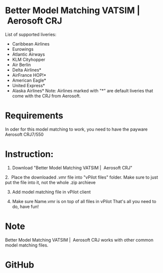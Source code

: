 # Better Model Matching VATSIM |  Aerosoft CRJ


List of supported liveries:
- Caribbean Airlines
- Eurowings
- Atlantic Airways
- KLM Cityhopper
- Air Berlin
- Delta Airlines*
- AirFrance HOP!*
- American Eagle*
- United Express*
- Alaska Airlines*
Note: Airlines marked with "*" are default liveries that come with the CRJ from Aerosoft.

# Requirements
In oder for this model matching to work, you need to have the payware Aerosoft CRJ7/550

# Instruction:
1. Download "Better Model Matching VATSIM |  Aerosoft CRJ"

2.  Place the downloaded .vmr file into "vPilot files" folder. Make sure to just put the file into it, not the whole .zip archieve 

3. Add model matching file in vPilot client

5. Make sure Name.vmr is on top of all files in vPilot
That's all you need to do, have fun!

# Note
Better Model Matching VATSIM |  Aerosoft CRJ works with other common model matching files.

# GitHub
<link>
